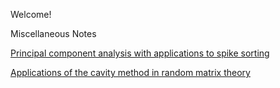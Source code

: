 Welcome!

Miscellaneous Notes

<a href="https://amahadevan99.github.io/files/pca_notes.pdf">Principal component analysis with applications to spike sorting</a>

<a href="https://amahadevan99.github.io/files/marchenko_pastur.pdf">Applications of the cavity method in random matrix theory</a>

